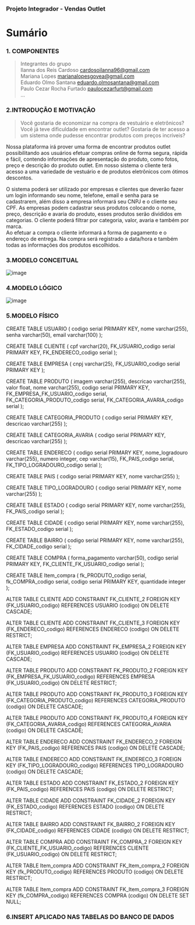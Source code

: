### Projeto Integrador - Vendas Outlet

# Sumário

### 1. COMPONENTES<br>

> Integrantes do grupo<br>
Ilanna dos Reis Cardoso cardosoilanna96@gmail.com<br>
Mariana Lopes marianalopesgovea@gmail.com<br>
Eduardo Olmo Santana eduardo.olmosantana@gmail.com<br>
Paulo Cezar Rocha Furtado paulocezarfurt@gmail.com<br>
...<br>

### 2.INTRODUÇÃO E MOTIVAÇÃO<br>

> Você gostaria de economizar na compra de vestuário e eletrônicos? Você já teve dificuldade em encontrar outlet? Gostaria de ter acesso a um sistema onde pudesse encontrar produtos com preços incríveis? 

Nossa plataforma irá prover uma forma de encontrar produtos outlet  possibilitando aos usuários  efetuar compras online de forma segura, rápida e fácil, contendo informações de apresentação do produto, como fotos, preço e descrição do produto outlet. Em nosso sistema o cliente terá acesso a uma variedade de vestuário e de produtos eletrônicos com ótimos descontos.

O sistema poderá ser utilizado por empresas e clientes que deverão fazer um login informando seu nome, telefone, email e senha para se cadastrarem, além disso a empresa informará seu CNPJ e o cliente seu CPF. 
As empresas podem cadastrar seus produtos colocando o nome, preço, descrição e avaria do produto, esses produtos serão divididos em categorias. O cliente poderá filtrar por categoria, valor, avaria e também por marca.  
Ao efetuar a compra o cliente informará a forma de pagamento e o endereço de entrega. Na compra será registrado a data/hora e também todas as informações dos produtos escolhidos.
<br>

### 3.MODELO CONCEITUAL<br>

![image](https://github.com/eduolmo/Projeto_Integrador_Outlet/assets/92120359/20afd872-db35-4cf0-b4d5-6e935bcb9a85)

### 4.MODELO LÓGICO<br>

![image](https://github.com/eduolmo/Projeto_Integrador_Outlet/assets/92120359/eaa8a2af-1949-4345-8304-c39572bcb7ea)

### 5.MODELO FÍSICO<br>

CREATE TABLE USUARIO (
    codigo serial PRIMARY KEY,
    nome varchar(255),
    senha varchar(50),
    email varchar(100)
);

CREATE TABLE CLIENTE (
    cpf varchar(20),
    FK_USUARIO_codigo serial PRIMARY KEY,
    FK_ENDERECO_codigo serial
);

CREATE TABLE EMPRESA (
    cnpj varchar(25),
    FK_USUARIO_codigo serial PRIMARY KEY
);

CREATE TABLE PRODUTO (
    imagem varchar(255),
    descricao varchar(255),
    valor float,
    nome varchar(255),
    codigo serial PRIMARY KEY,
    FK_EMPRESA_FK_USUARIO_codigo serial,
    FK_CATEGORIA_PRODUTO_codigo serial,
    FK_CATEGORIA_AVARIA_codigo serial
);

CREATE TABLE CATEGORIA_PRODUTO (
    codigo serial PRIMARY KEY,
    descricao varchar(255)
);

CREATE TABLE CATEGORIA_AVARIA (
    codigo serial PRIMARY KEY,
    descricao varchar(255)
);

CREATE TABLE ENDERECO (
    codigo serial PRIMARY KEY,
    nome_logradouro varchar(255),
    numero integer,
    cep varchar(15),
    FK_PAIS_codigo serial,
    FK_TIPO_LOGRADOURO_codigo serial
);

CREATE TABLE PAIS (
    codigo serial PRIMARY KEY,
    nome varchar(255)
);

CREATE TABLE TIPO_LOGRADOURO (
    codigo serial PRIMARY KEY,
    nome varchar(255)
);

CREATE TABLE ESTADO (
    codigo serial PRIMARY KEY,
    nome varchar(255),
    FK_PAIS_codigo serial
);

CREATE TABLE CIDADE (
    codigo serial PRIMARY KEY,
    nome varchar(255),
    FK_ESTADO_codigo serial
);

CREATE TABLE BAIRRO (
    codigo serial PRIMARY KEY,
    nome varchar(255),
    FK_CIDADE_codigo serial
);

CREATE TABLE COMPRA (
    forma_pagamento varchar(50),
    codigo serial PRIMARY KEY,
    FK_CLIENTE_FK_USUARIO_codigo serial
);

CREATE TABLE Item_compra (
    fk_PRODUTO_codigo serial,
    fk_COMPRA_codigo serial,
    codigo serial PRIMARY KEY,
    quantidade integer
);
 
ALTER TABLE CLIENTE ADD CONSTRAINT FK_CLIENTE_2
    FOREIGN KEY (FK_USUARIO_codigo)
    REFERENCES USUARIO (codigo)
    ON DELETE CASCADE;
 
ALTER TABLE CLIENTE ADD CONSTRAINT FK_CLIENTE_3
    FOREIGN KEY (FK_ENDERECO_codigo)
    REFERENCES ENDERECO (codigo)
    ON DELETE RESTRICT;
 
ALTER TABLE EMPRESA ADD CONSTRAINT FK_EMPRESA_2
    FOREIGN KEY (FK_USUARIO_codigo)
    REFERENCES USUARIO (codigo)
    ON DELETE CASCADE;
 
ALTER TABLE PRODUTO ADD CONSTRAINT FK_PRODUTO_2
    FOREIGN KEY (FK_EMPRESA_FK_USUARIO_codigo)
    REFERENCES EMPRESA (FK_USUARIO_codigo)
    ON DELETE RESTRICT;
 
ALTER TABLE PRODUTO ADD CONSTRAINT FK_PRODUTO_3
    FOREIGN KEY (FK_CATEGORIA_PRODUTO_codigo)
    REFERENCES CATEGORIA_PRODUTO (codigo)
    ON DELETE CASCADE;
 
ALTER TABLE PRODUTO ADD CONSTRAINT FK_PRODUTO_4
    FOREIGN KEY (FK_CATEGORIA_AVARIA_codigo)
    REFERENCES CATEGORIA_AVARIA (codigo)
    ON DELETE CASCADE;
 
ALTER TABLE ENDERECO ADD CONSTRAINT FK_ENDERECO_2
    FOREIGN KEY (FK_PAIS_codigo)
    REFERENCES PAIS (codigo)
    ON DELETE CASCADE;
 
ALTER TABLE ENDERECO ADD CONSTRAINT FK_ENDERECO_3
    FOREIGN KEY (FK_TIPO_LOGRADOURO_codigo)
    REFERENCES TIPO_LOGRADOURO (codigo)
    ON DELETE CASCADE;
 
ALTER TABLE ESTADO ADD CONSTRAINT FK_ESTADO_2
    FOREIGN KEY (FK_PAIS_codigo)
    REFERENCES PAIS (codigo)
    ON DELETE RESTRICT;
 
ALTER TABLE CIDADE ADD CONSTRAINT FK_CIDADE_2
    FOREIGN KEY (FK_ESTADO_codigo)
    REFERENCES ESTADO (codigo)
    ON DELETE RESTRICT;
 
ALTER TABLE BAIRRO ADD CONSTRAINT FK_BAIRRO_2
    FOREIGN KEY (FK_CIDADE_codigo)
    REFERENCES CIDADE (codigo)
    ON DELETE RESTRICT;
 
ALTER TABLE COMPRA ADD CONSTRAINT FK_COMPRA_2
    FOREIGN KEY (FK_CLIENTE_FK_USUARIO_codigo)
    REFERENCES CLIENTE (FK_USUARIO_codigo)
    ON DELETE RESTRICT;
 
ALTER TABLE Item_compra ADD CONSTRAINT FK_Item_compra_2
    FOREIGN KEY (fk_PRODUTO_codigo)
    REFERENCES PRODUTO (codigo)
    ON DELETE RESTRICT;
 
ALTER TABLE Item_compra ADD CONSTRAINT FK_Item_compra_3
    FOREIGN KEY (fk_COMPRA_codigo)
    REFERENCES COMPRA (codigo)
    ON DELETE SET NULL;
    
### 6.INSERT APLICADO NAS TABELAS DO BANCO DE DADOS<br>  
